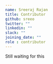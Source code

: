 ```yaml
---
name: Sreeraj Rajan
title: Contributor
github: sreeo
twitter: ""
linkedin: ""
slack: ""
joining_date: ""
role : contributor
---
```


Still waiting for this
